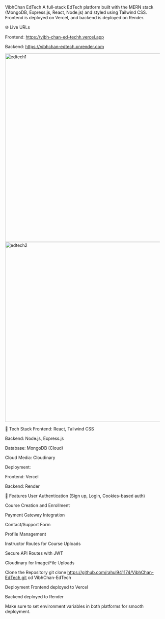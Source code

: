VibhChan EdTech
A full-stack EdTech platform built with the MERN stack (MongoDB, Express.js, React, Node.js) and styled using Tailwind CSS.
Frontend is deployed on Vercel, and backend is deployed on Render.

🌐 Live URLs

Frontend: https://vibh-chan-ed-techh.vercel.app

Backend: https://vibhchan-edtech.onrender.com


<img width="1356" height="611" alt="edtech1" src="https://github.com/user-attachments/assets/48563263-9217-474d-b816-36f11686e116" />
<img width="1341" height="583" alt="edtech2" src="https://github.com/user-attachments/assets/8652c254-72ed-49ae-b328-5e7858804dc9" />


🚀 Tech Stack
Frontend: React, Tailwind CSS

Backend: Node.js, Express.js

Database: MongoDB (Cloud)

Cloud Media: Cloudinary

Deployment:

Frontend: Vercel

Backend: Render

📁 Features
User Authentication (Sign up, Login, Cookies-based auth)

Course Creation and Enrollment

Payment Gateway Integration

Contact/Support Form

Profile Management

Instructor Routes for Course Uploads

Secure API Routes with JWT

Cloudinary for Image/File Uploads

Clone the Repository
    git clone https://github.com/rahul941174/VibhChan-EdTech.git
    cd VibhChan-EdTech

Deployment
Frontend deployed to Vercel

Backend deployed to Render

Make sure to set environment variables in both platforms for smooth deployment.
